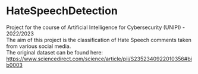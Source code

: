# HateSpeechDetection
Project for the course of Artificial Intelligence for Cybersecurity (UNIPI) - 2022/2023 <br>
The aim of this project is the classification of Hate Speech comments taken from various social media. <br>
The original dataset can be found here: https://www.sciencedirect.com/science/article/pii/S2352340922010356#bib0003
